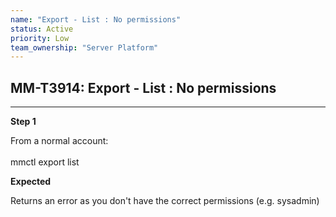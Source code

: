 ```yaml
---
name: "Export - List : No permissions"
status: Active
priority: Low
team_ownership: "Server Platform"
---
```


## MM-T3914: Export - List : No permissions

---

**Step 1**

From a normal account:\
\
mmctl export list

**Expected**

Returns an error as you don't have the correct permissions (e.g. sysadmin)

